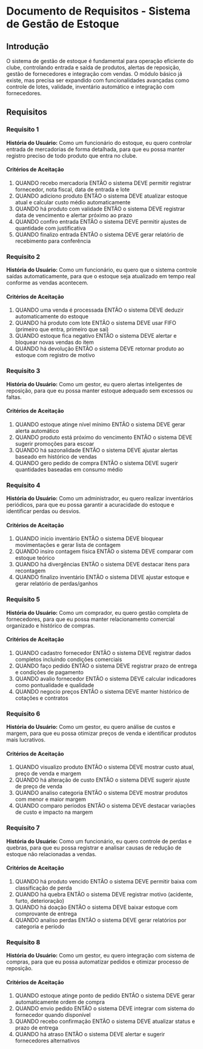 # Documento de Requisitos - Sistema de Gestão de Estoque

## Introdução

O sistema de gestão de estoque é fundamental para operação eficiente do clube, controlando entrada e saída de produtos, alertas de reposição, gestão de fornecedores e integração com vendas. O módulo básico já existe, mas precisa ser expandido com funcionalidades avançadas como controle de lotes, validade, inventário automático e integração com fornecedores.

## Requisitos

### Requisito 1

**História do Usuário:** Como um funcionário do estoque, eu quero controlar entrada de mercadorias de forma detalhada, para que eu possa manter registro preciso de todo produto que entra no clube.

#### Critérios de Aceitação

1. QUANDO recebo mercadoria ENTÃO o sistema DEVE permitir registrar fornecedor, nota fiscal, data de entrada e lote
2. QUANDO adiciono produto ENTÃO o sistema DEVE atualizar estoque atual e calcular custo médio automaticamente
3. QUANDO há produto com validade ENTÃO o sistema DEVE registrar data de vencimento e alertar próximo ao prazo
4. QUANDO confiro entrada ENTÃO o sistema DEVE permitir ajustes de quantidade com justificativa
5. QUANDO finalizo entrada ENTÃO o sistema DEVE gerar relatório de recebimento para conferência

### Requisito 2

**História do Usuário:** Como um funcionário, eu quero que o sistema controle saídas automaticamente, para que o estoque seja atualizado em tempo real conforme as vendas acontecem.

#### Critérios de Aceitação

1. QUANDO uma venda é processada ENTÃO o sistema DEVE deduzir automaticamente do estoque
2. QUANDO há produto com lote ENTÃO o sistema DEVE usar FIFO (primeiro que entra, primeiro que sai)
3. QUANDO estoque fica negativo ENTÃO o sistema DEVE alertar e bloquear novas vendas do item
4. QUANDO há devolução ENTÃO o sistema DEVE retornar produto ao estoque com registro de motivo

### Requisito 3

**História do Usuário:** Como um gestor, eu quero alertas inteligentes de reposição, para que eu possa manter estoque adequado sem excessos ou faltas.

#### Critérios de Aceitação

1. QUANDO estoque atinge nível mínimo ENTÃO o sistema DEVE gerar alerta automático
2. QUANDO produto está próximo do vencimento ENTÃO o sistema DEVE sugerir promoções para escoar
3. QUANDO há sazonalidade ENTÃO o sistema DEVE ajustar alertas baseado em histórico de vendas
4. QUANDO gero pedido de compra ENTÃO o sistema DEVE sugerir quantidades baseadas em consumo médio

### Requisito 4

**História do Usuário:** Como um administrador, eu quero realizar inventários periódicos, para que eu possa garantir a acuracidade do estoque e identificar perdas ou desvios.

#### Critérios de Aceitação

1. QUANDO inicio inventário ENTÃO o sistema DEVE bloquear movimentações e gerar lista de contagem
2. QUANDO insiro contagem física ENTÃO o sistema DEVE comparar com estoque teórico
3. QUANDO há divergências ENTÃO o sistema DEVE destacar itens para recontagem
4. QUANDO finalizo inventário ENTÃO o sistema DEVE ajustar estoque e gerar relatório de perdas/ganhos

### Requisito 5

**História do Usuário:** Como um comprador, eu quero gestão completa de fornecedores, para que eu possa manter relacionamento comercial organizado e histórico de compras.

#### Critérios de Aceitação

1. QUANDO cadastro fornecedor ENTÃO o sistema DEVE registrar dados completos incluindo condições comerciais
2. QUANDO faço pedido ENTÃO o sistema DEVE registrar prazo de entrega e condições de pagamento
3. QUANDO avalio fornecedor ENTÃO o sistema DEVE calcular indicadores como pontualidade e qualidade
4. QUANDO negocio preços ENTÃO o sistema DEVE manter histórico de cotações e contratos

### Requisito 6

**História do Usuário:** Como um gestor, eu quero análise de custos e margem, para que eu possa otimizar preços de venda e identificar produtos mais lucrativos.

#### Critérios de Aceitação

1. QUANDO visualizo produto ENTÃO o sistema DEVE mostrar custo atual, preço de venda e margem
2. QUANDO há alteração de custo ENTÃO o sistema DEVE sugerir ajuste de preço de venda
3. QUANDO analiso categoria ENTÃO o sistema DEVE mostrar produtos com menor e maior margem
4. QUANDO comparo períodos ENTÃO o sistema DEVE destacar variações de custo e impacto na margem

### Requisito 7

**História do Usuário:** Como um funcionário, eu quero controle de perdas e quebras, para que eu possa registrar e analisar causas de redução de estoque não relacionadas a vendas.

#### Critérios de Aceitação

1. QUANDO há produto vencido ENTÃO o sistema DEVE permitir baixa com classificação de perda
2. QUANDO há quebra ENTÃO o sistema DEVE registrar motivo (acidente, furto, deterioração)
3. QUANDO há doação ENTÃO o sistema DEVE baixar estoque com comprovante de entrega
4. QUANDO analiso perdas ENTÃO o sistema DEVE gerar relatórios por categoria e período

### Requisito 8

**História do Usuário:** Como um gestor, eu quero integração com sistema de compras, para que eu possa automatizar pedidos e otimizar processo de reposição.

#### Critérios de Aceitação

1. QUANDO estoque atinge ponto de pedido ENTÃO o sistema DEVE gerar automaticamente ordem de compra
2. QUANDO envio pedido ENTÃO o sistema DEVE integrar com sistema do fornecedor quando disponível
3. QUANDO recebo confirmação ENTÃO o sistema DEVE atualizar status e prazo de entrega
4. QUANDO há atraso ENTÃO o sistema DEVE alertar e sugerir fornecedores alternativos